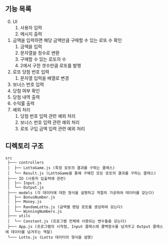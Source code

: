 ## 기능 목록

0. UI
   1. 사용자 입력
   2. 메시지 출력
1. 금액을 입력하면 해당 금액만큼 구매할 수 있는 로또 수 확인
   1. 금액을 입력
   2. 문자열을 정수로 변환
   3. 구매할 수 있는 로또의 수
   4. 2에서 구한 갯수만큼 로또를 발행
2. 로또 당첨 번호 입력
   1. 문자열 입력을 배열로 변경
3. 보너스 번호 입력
4. 당첨 여부 확인
5. 당첨 내역 출력
6. 수익률 출력
7. 예외 처리
   1. 당첨 번호 입력 관련 예외 처리
   2. 보너스 번호 입력 관련 예외 처리
   3. 로또 구입 금액 입력 관련 예외 처리

## 디렉토리 구조

```text
src
 ├─── controllers
 │  ├── LottoGame.js (특정 로또의 결과를 구하는 클래스)
 │  └── Result.js (LottoGame을 통해 구해진 모든 로또의 결과를 구하는 클래스)
 ├─── IO (사용자 입출력에 관련)
 │  ├── Input.js
 │  └── Output.js
 ├─── models (각 데이터에 대한 형식을 설명하고 적절히 가공하여 데이터를 갖는다)
 │  ├── BonusNumber.js
 │  ├── Money.js
 │  ├── RandomLotto.js (금액별 랜덤 로또를 생성하여 갖는다)
 │  └── WinningNumbers.js
 ├─── utils
 │  └── Constant.js (프로그램 전체에 사용되는 변수들을 갖는다)
 ├─── App.js (프로그램의 시작점, Input 클래스에 콜백함수를 넘겨주고 Output 클래스에 데이터를 넘겨주는 역할)
 └─── Lotto.js (Lotto 데이터의 형식을 설명)
```
